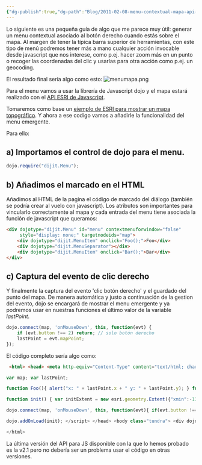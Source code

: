 ```yaml
---
{"dg-publish":true,"dg-path":"Blog/2011-02-08-menu-contextual-mapa-api-javascript-arcgis-server/Menu contextual sobre mapa - API Javascript ESRI.md","permalink":"/blog/2011-02-08-menu-contextual-mapa-api-javascript-arcgis-server/menu-contextual-sobre-mapa-api-javascript-esri/","title":"Menu contextual sobre mapa - API Javascript ESRI","tags":["arcgisserver","dojo","menu","popup"]}
---
```



Lo siguiente es una pequeña guía de algo que me parece muy útil: generar un menu contextual asociado al botón derecho cuando estás sobre el mapa. Al margen de tener la típica barra superior de herramientas, con este tipo de menú podremos tener más a mano cualquier acción invocable desde javascript que nos interese, como p.ej. hacer zoom más en un punto o recoger las coordenadas del clic y usarlas para otra acción como p.ej. un geocoding.

El resultado final sería algo como esto:
![menumapa.png](/img/user/Me/Blog/2011-02-08-menu-contextual-mapa-api-javascript-arcgis-server/media/menumapa.png)

Para el menu vamos a usar la librería de Javascript dojo y el mapa estará realizado con el [API ESRI de Javascript](http://help.arcgis.com/EN/webapi/javascript/arcgis/index.html).

Tomaremos como base un [ejemplo de ESRI para mostrar un mapa topográfico]((http://resources.esri.com/help/9.3/arcgisserver/apis/javascript/arcgis/demos/map/map_topo.html)). Y ahora a ese codigo vamos a añadirle la funcionalidad del menu emergente.

Para ello: 

## a) Importamos el control de dojo para el menu.

```javascript
dojo.require("dijit.Menu");
```

## b) Añadimos el marcado en el HTML
Añadimos al HTML de la pagina el código de marcado del diálogo (también se podría crear al vuelo con javascript). Los atributos son importantes para vincularlo correctamente al mapa y cada entrada del menu tiene asociada la función de javascript que queramos:

```html
<div dojotype="dijit.Menu" id="menu" contextmenuforwindow="false" 
     style="display: none;" targetnodeids="map">
    <div dojotype="dijit.MenuItem" onclick="Foo();">Foo</div>
    <div dojotype="dijit.MenuSeparator"></div>
    <div dojotype="dijit.MenuItem" onclick="Bar();">Bar</div>
</div>
```

## c) Captura del evento de clic derecho
Y finalmente la captura del evento 'clic botón derecho' y el guardado del punto del mapa. De manera automática y justo a continuación de la gestion del evento, dojo se encargará de mostrar el menu emergente y ya podremos usar en nuestras funciones el último valor de la variable _lastPoint_.

```js
dojo.connect(map, 'onMouseDown', this, function(evt) {
    if (evt.button !== 2) return; // solo botón derecho
    lastPoint = evt.mapPoint;
});
```

El código completo sería algo como: 

```html
 <html> <head> <meta http-equiv="Content-Type" content="text/html; charset=utf-8"> <title> Topographic Map</title> <link rel="stylesheet" type="text/css" href="http://serverapi.arcgisonline.com/jsapi/arcgis/1.6/js/dojo/dijit/themes/tundra/tundra.css"> <style> html, body { height: 100%; width: 100%; margin: 0; padding: 0; } </style> <script type="text/javascript">var djConfig = {parseOnLoad: true};</script> <script type="text/javascript" src="http://serverapi.arcgisonline.com/jsapi/arcgis/?v=1.6"></script> <script type="text/javascript"> dojo.require("dijit.layout.BorderContainer"); dojo.require("dijit.layout.ContentPane"); dojo.require("esri.map"); dojo.require("dijit.Menu");

var map; var lastPoint;

function Foo(){ alert("x: " + lastPoint.x + " y: " + lastPoint.y); } function Bar(){ alert('Bar'); }

function init() { var initExtent = new esri.geometry.Extent({"xmin":-13635568,"ymin":4541606,"xmax":-13625430,"ymax":4547310,"spatialReference":{"wkid":102100}}); map = new esri.Map("map",{extent:initExtent}); var basemap = new esri.layers.ArcGISTiledMapServiceLayer("http://services.arcgisonline.com/ArcGIS/rest/services/World\_Topo\_Map/MapServer"); map.addLayer(basemap); var resizeTimer; dojo.connect(map, 'onLoad', function(theMap) { dojo.connect(dijit.byId('map'), 'resize', function() { //resize the map if the div is resized clearTimeout(resizeTimer); resizeTimer = setTimeout( function() { map.resize(); map.reposition(); }, 500); }); });

dojo.connect(map, 'onMouseDown', this, function(evt){ if(evt.button !== 2) return; // only right button lastPoint = evt.mapPoint; }); }

dojo.addOnLoad(init); </script> </head> <body class="tundra"> <div dojotype="dijit.layout.BorderContainer" design="headline" gutters="false" style="width: 100%; height: 100%; margin: 0;"> <div id="map" dojotype="dijit.layout.ContentPane" region="center" style="overflow:hidden;"></div> </div> <!-- Right-button menu --> <div dojotype="dijit.Menu" id="menu" contextmenuforwindow="false" style="display: none;" targetnodeids="map"> <div dojotype="dijit.MenuItem" onclick="Foo();">Foo</div> <div dojotype="dijit.MenuSeparator"></div> <div dojotype="dijit.MenuItem" onclick="Bar();">Bar</div> </div> </body>

</html>
```


La última versión del API para JS disponible con la que lo hemos probado es la v2.1 pero no debería ser un problema usar el código en otras versiones.

